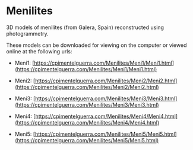 # Menilites


3D models of menilites (from Galera, Spain) reconstructed using photogrammetry.

These models can be downloaded for viewing on the computer or viewed online at the following urls:

- Meni1: [https://cpimentelguerra.com/Menilites/Meni1/Meni1.html](https://cpimentelguerra.com/Menilites/Meni1/Meni1.html)

- Meni2: [https://cpimentelguerra.com/Menilites/Meni2/Meni2.html](https://cpimentelguerra.com/Menilites/Meni2/Meni2.html)

- Meni3: [https://cpimentelguerra.com/Menilites/Meni3/Meni3.html](https://cpimentelguerra.com/Menilites/Meni3/Meni3.html)

- Meni4: [https://cpimentelguerra.com/Menilites/Meni4/Meni4.html](https://cpimentelguerra.com/Menilites/Meni4/Meni4.html)

- Meni5: [https://cpimentelguerra.com/Menilites/Meni5/Meni5.html](https://cpimentelguerra.com/Menilites/Meni5/Meni5.html)
